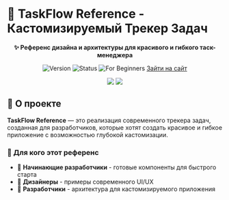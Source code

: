 # 🎨 TaskFlow Reference - Кастомизируемый Трекер Задач

<div align="center">

**✨ Референс дизайна и архитектуры для красивого и гибкого таск-менеджера**

![Version](https://img.shields.io/badge/version-1.0.0-blue.svg)
![Status](https://img.shields.io/badge/status-reference-orange.svg)
![For Beginners](https://img.shields.io/badge/for-beginners-green.svg)
[Зайти на сайт](https://rggoliksn.github.io/TaskFlow/)

<img src="https://img.shields.io/badge/🎯-Глубокая%20кастомизация-FF6B6B" />
<img src="https://img.shields.io/badge/🎨-Современный%20дизайн-4ECDC4" />

</div>

## 📖 О проекте

**TaskFlow Reference** — это реализация современного трекера задач, созданная для разработчиков, которые хотят создать красивое и гибкое приложение с возможностью глубокой кастомизации.

### 🎯 Для кого этот референс

- 🚀 **Начинающие разработчики** - готовые компоненты для быстрого старта
- 🎨 **Дизайнеры** - примеры современного UI/UX
- 🔧 **Разработчики** - архитектура для кастомизируемого приложения
